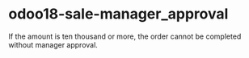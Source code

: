 # odoo18-sale-manager_approval
If the amount is ten thousand or more, the order cannot be completed without manager approval.
